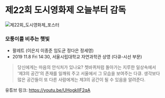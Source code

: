# 제22회 도시영화제 오늘부터 감독

![제22회_도시영화제_포스터](https://user-images.githubusercontent.com/63336701/124088496-f1636900-da8d-11eb-9f28-ad321964e8c6.jpg)

### 모퉁이를 비추는 햇빛

- 팔레트 (이은지 이종준 임도균 정다은 정세영)
- 2019 11.8 Fri 14:30, 서울시립대학교 자연과학관 상영 (다큐-시선 부문)


> 당신에게는 마음의 안식처가 있나요? 쳇바퀴처럼 돌아가는 지루한 일상속에서
> '제3의 공간'의 존재를 일깨워 주고 서울에서 그 모습을 보여주는 다큐.
> 생각보다 많은 공간들이 또 다른 사람에게는 제3의 공간이 될 수 있음을 알려준다.


유튜브 링크: <https://youtu.be/UHogkIIF2qA>
